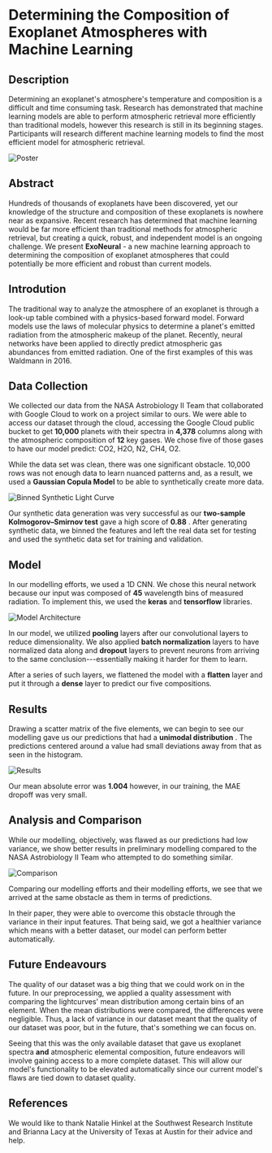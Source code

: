 # Determining the Composition of Exoplanet Atmospheres with Machine Learning

## Description
Determining an exoplanet's atmosphere's temperature and composition is a difficult and time consuming task. Research has demonstrated that machine learning models are able to perform atmospheric retrieval more efficiently than traditional models, however this research is still in its beginning stages. Participants will research different machine learning models to find the most efficient model for atmospheric retrieval.

![Poster](https://github.com/ACM-Research/exoplanet-atmosphere-analysis-with-ML/blob/main/pics/finalpics/posterpic.png)


## Abstract
Hundreds of thousands of exoplanets have been discovered, yet our knowledge of the structure and composition of these exoplanets is nowhere near as expansive. Recent research has determined that machine learning would be far more efficient than traditional methods for atmospheric retrieval, but creating a quick, robust, and independent model is an ongoing challenge. We present **ExoNeural** - a new machine learning approach to determining the composition of exoplanet atmospheres that could potentially be more efficient and robust than current models.

## Introdution
The traditional way to analyze the atmosphere of an exoplanet is through a look-up table combined with a physics-based forward model. Forward models use the laws of molecular physics to determine a planet's emitted radiation from the atmospheric makeup of the planet. Recently, neural networks have been applied to directly predict atmospheric gas abundances from emitted radiation. One of the first examples of this was Waldmann in 2016.

## Data Collection
We collected our data from the NASA Astrobiology II Team that collaborated with Google Cloud to work on a project similar to ours. We were able to access our dataset through the cloud, accessing the Google Cloud public bucket to get  **10,000**  planets with their spectra in  **4,378**  columns along with the atmospheric composition of  **12**  key gases. We chose five of those gases to have our model predict: CO2, H2O, N2, CH4, O2.

While the data set was clean, there was one significant obstacle. 10,000 rows was not enough data to learn nuanced patterns and, as a result, we used a  **Gaussian Copula Model**  to be able to synthetically create more data.

![Binned Synthetic Light Curve](https://github.com/ACM-Research/exoplanet-atmosphere-analysis-with-ML/blob/main/pics/finalpics/binnedSynthLightCurve.png)


Our synthetic data generation was very successful as our  **two-sample Kolmogorov–Smirnov test**  gave a high score of  **0.88** . After generating synthetic data, we binned the features and left the real data set for testing and used the synthetic data set for training and validation.

## Model

In our modelling efforts, we used a 1D CNN. We chose this neural network because our input was composed of  **45**  wavelength bins of measured radiation. To implement this, we used the  **keras**  and  **tensorflow**  libraries.
  
![Model Architecture](https://github.com/ACM-Research/exoplanet-atmosphere-analysis-with-ML/blob/main/pics/finalpics/modelFitIn.png)
  
In our model, we utilized  **pooling**  layers after our convolutional layers to reduce dimensionality. We also applied  **batch normalization**  layers to have normalized data along and  **dropout**  layers to prevent neurons from arriving to the same conclusion---essentially making it harder for them to learn. 
  
After a series of such layers, we flattened the model with a  **flatten**  layer and put it through a  **dense**  layer to predict our five compositions.

## Results

Drawing a scatter matrix of the five elements, we can begin to see our modelling gave us our predictions that had a  **unimodal distribution** . The predictions centered around a value had small deviations away from that as seen in the histogram.

![Results](https://github.com/ACM-Research/exoplanet-atmosphere-analysis-with-ML/blob/main/pics/finalpics/scatterMatrix_Predict.png)

Our mean absolute error was  **1.004**  however, in our training, the MAE dropoff was very small.

## Analysis and Comparison
While our modelling, objectively, was flawed as
our predictions had low variance, we show better results in preliminary modelling compared to the NASA Astrobiology II Team who attempted to do something similar.
 
![Comparison](https://github.com/ACM-Research/exoplanet-atmosphere-analysis-with-ML/blob/main/pics/finalpics/us.png)

Comparing our modelling efforts and their modelling efforts, we see that we arrived at the same obstacle as them in terms of predictions.

In their paper,  they were able to overcome this obstacle through the variance in their input features. That being said, we got a healthier variance which means with a better dataset, our model can perform better automatically.

## Future Endeavours

The quality of our dataset was a big thing that we could work on in the future. In our preprocessing, we applied a quality assessment with comparing the lightcurves' mean distribution among certain bins of an element. When the mean distributions were compared, the differences were negligible. Thus, a lack of variance in our dataset meant that the quality of our dataset was poor, but in the future, that's something we can focus on. 
  
Seeing that this was the only available dataset that gave us exoplanet spectra  **and**  atmospheric elemental composition, future endeavors will involve gaining access to a more complete dataset. This will allow our model's functionality to be elevated automatically since our current model's flaws are tied down to dataset quality.

## References

We would like to thank Natalie Hinkel at the Southwest Research Institute and Brianna Lacy at the University of Texas at Austin for their advice and help.
